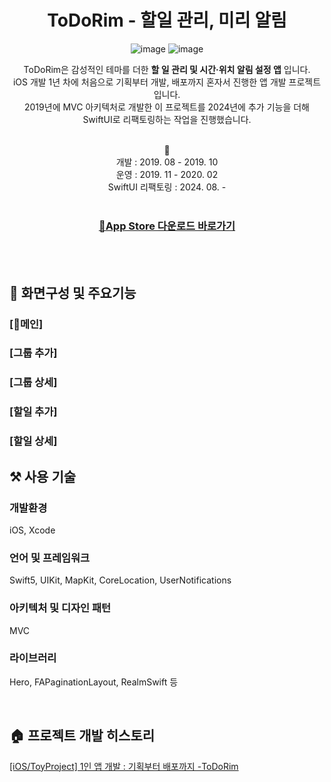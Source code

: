 <div align=center>

  # ToDoRim - 할일 관리, 미리 알림
  
  ![image](https://github.com/SuniDev/ToDoRim-MVC/assets/56523702/979cc449-be04-45d2-9282-33dd8ddd21b2)
  ![image](https://github.com/SuniDev/ToDoRim-MVC/assets/56523702/67ba88b8-e35a-4bab-852d-4b6fe2aed817)

  ToDoRim은 감성적인 테마를 더한 **할 일 관리 및 시간·위치 알림 설정 앱** 입니다. <br>
  iOS 개발 1년 차에 처음으로 기획부터 개발, 배포까지 혼자서 진행한 앱 개발 프로젝트입니다. <br>
  2019년에 MVC 아키텍처로 개발한 이 프로젝트를 2024년에 추가 기능을 더해 SwiftUI로 리팩토링하는 작업을 진행했습니다. <br><br>

  📆<br>
  개발 : 2019. 08 - 2019. 10<br>
  운영 : 2019. 11 - 2020. 02<br>
  SwiftUI 리팩토링 : 2024. 08. -<br><br>
  
  ### [📱App Store 다운로드 바로가기](https://apps.apple.com/kr/app/todorim-할일관리-미리알림/id1483006749)

<br><br>

</div>

## 📱 화면구성 및 주요기능
### [메인]
### [그룹 추가]
### [그룹 상세]
### [할일 추가]
### [할일 상세]

## ⚒️ 사용 기술
### 개발환경
iOS, Xcode
### 언어 및 프레임워크
Swift5, UIKit, MapKit, CoreLocation, UserNotifications
### 아키텍처 및 디자인 패턴
MVC
### 라이브러리
Hero, FAPaginationLayout, RealmSwift 등

<br>

## 🏠 프로젝트 개발 히스토리
[[iOS/ToyProject] 1인 앱 개발 : 기획부터 배포까지 -ToDoRim](https://sunidev.tistory.com/29)
